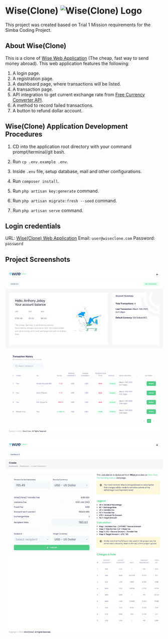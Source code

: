 # Wise(Clone) <img alt="Wise(Clone) Logo" src="https://wise.com/public-resources/assets/logos/wise/brand_logo_inverse.svg">

This project was created based on Trial 1 Mission requirements for the Simba Coding Project.

## About Wise(Clone)

This is a clone of [Wise Web Application](https://www.wise.com) (The cheap, fast way to send money abroad). This web application features the following:

1. A login page.
2. A registration page.
3. A dashboard page, where transactions will be listed.
4. A transaction page. 
5. API integration to get current exchange rate from [Free Currency Converter API](https://www.currencyconverterapi.com/). 
6. A method to record failed transactions.
7. A button to refund dollar account.

## Wise(Clone) Application Development Procedures

1. CD into the application root directory with your command prompt/terminal/git bash.

2. Run `cp .env.example .env`.

3. Inside `.env` file, setup database, mail and other configurations.

4. Run `composer install`.

5. Run `php artisan key:generate` command.

6. Run `php artisan migrate:fresh --seed` command.

7. Run `php artisan serve` command.

## Login credentials
URL: [Wise(Clone) Web Application](https://wiseclone.edgemep.com.ng)
Email: `user@wiseclone.com`
Password: `password`

## Project Screenshots

![Screenshot 1](images/screen-1.png)

![Screenshot 2](images/screen-2.png)
